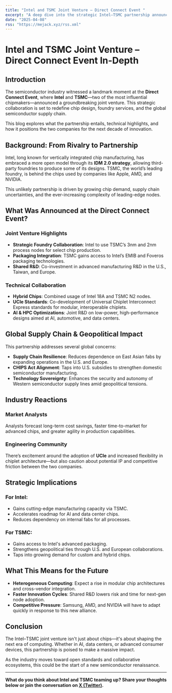 ```yaml
---
title: "Intel and TSMC Joint Venture – Direct Connect Event "
excerpt: "A deep dive into the strategic Intel–TSMC partnership announced at the Direct Connect Event, its implications for chip manufacturing, AI, and global supply chain resilience."
date: "2025-04-08"
rss: "https://mejack.xyz/rss.xml"
---
```


# Intel and TSMC Joint Venture – Direct Connect Event In-Depth

## Introduction
The semiconductor industry witnessed a landmark moment at the **Direct Connect Event**, where **Intel** and **TSMC**—two of the most influential chipmakers—announced a groundbreaking joint venture. This strategic collaboration is set to redefine chip design, foundry services, and the global semiconductor supply chain.

This blog explores what the partnership entails, technical highlights, and how it positions the two companies for the next decade of innovation.

## Background: From Rivalry to Partnership
Intel, long known for vertically integrated chip manufacturing, has embraced a more open model through its **IDM 2.0 strategy**, allowing third-party foundries to produce some of its designs. TSMC, the world’s leading foundry, is behind the chips used by companies like Apple, AMD, and NVIDIA.

This unlikely partnership is driven by growing chip demand, supply chain uncertainties, and the ever-increasing complexity of leading-edge nodes.

## What Was Announced at the Direct Connect Event?

### Joint Venture Highlights
- **Strategic Foundry Collaboration**: Intel to use TSMC’s 3nm and 2nm process nodes for select chip production.
- **Packaging Integration**: TSMC gains access to Intel’s EMIB and Foveros packaging technologies.
- **Shared R&D**: Co-investment in advanced manufacturing R&D in the U.S., Taiwan, and Europe.

### Technical Collaboration
- **Hybrid Chips**: Combined usage of Intel 18A and TSMC N2 nodes.
- **UCIe Standards**: Co-development of Universal Chiplet Interconnect Express standards for modular, interoperable chiplets.
- **AI & HPC Optimizations**: Joint R&D on low-power, high-performance designs aimed at AI, automotive, and data centers.

## Global Supply Chain & Geopolitical Impact
This partnership addresses several global concerns:

- **Supply Chain Resilience**: Reduces dependence on East Asian fabs by expanding operations in the U.S. and Europe.
- **CHIPS Act Alignment**: Taps into U.S. subsidies to strengthen domestic semiconductor manufacturing.
- **Technology Sovereignty**: Enhances the security and autonomy of Western semiconductor supply lines amid geopolitical tensions.

## Industry Reactions

### Market Analysts
Analysts forecast long-term cost savings, faster time-to-market for advanced chips, and greater agility in production capabilities.

### Engineering Community
There’s excitement around the adoption of **UCIe** and increased flexibility in chiplet architecture—but also caution about potential IP and competitive friction between the two companies.

## Strategic Implications

### For Intel:
- Gains cutting-edge manufacturing capacity via TSMC.
- Accelerates roadmap for AI and data center chips.
- Reduces dependency on internal fabs for all processes.

### For TSMC:
- Gains access to Intel's advanced packaging.
- Strengthens geopolitical ties through U.S. and European collaborations.
- Taps into growing demand for custom and hybrid chips.

## What This Means for the Future

- **Heterogeneous Computing**: Expect a rise in modular chip architectures and cross-vendor integration.
- **Faster Innovation Cycles**: Shared R&D lowers risk and time for next-gen node adoption.
- **Competitive Pressure**: Samsung, AMD, and NVIDIA will have to adapt quickly in response to this new alliance.

## Conclusion
The Intel–TSMC joint venture isn't just about chips—it's about shaping the next era of computing. Whether in AI, data centers, or advanced consumer devices, this partnership is poised to make a massive impact.

As the industry moves toward open standards and collaborative ecosystems, this could be the start of a new semiconductor renaissance.

---

**What do you think about Intel and TSMC teaming up? Share your thoughts below or join the conversation on [X (Twitter)](https://twitter.com/mejack_xyz).**

